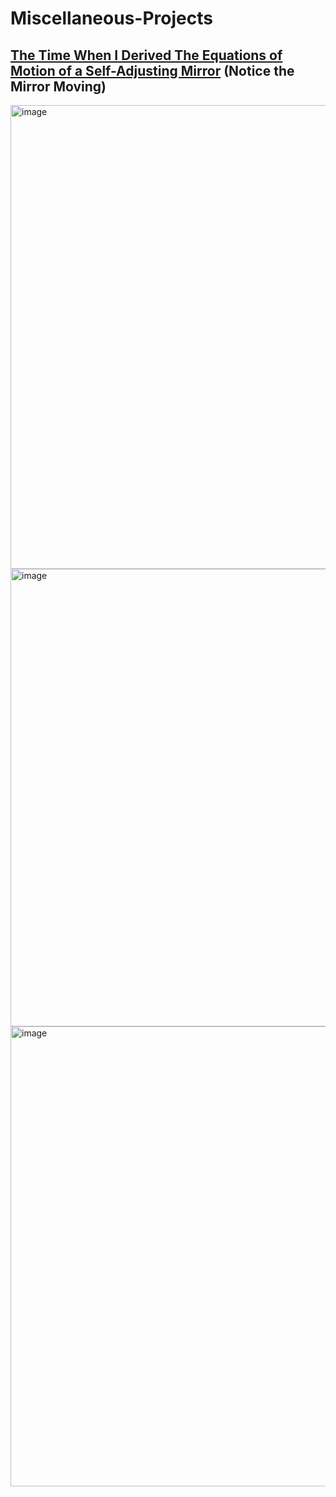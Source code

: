 # Miscellaneous-Projects

## [The Time When I Derived The Equations of Motion of a Self-Adjusting Mirror](https://drive.google.com/file/d/1xHzDs3wLDyK62QzSsCTp47vG5P4Cq6bg/view?usp=drive_link) (Notice the Mirror Moving)

<img width="1312" height="742" alt="image" src="https://github.com/user-attachments/assets/a6777cbc-dc5c-4acd-939b-753197d7481a" />

<img width="1316" height="732" alt="image" src="https://github.com/user-attachments/assets/84062f5f-bda7-4fc1-a61f-81d28a4178bd" />

<img width="1312" height="736" alt="image" src="https://github.com/user-attachments/assets/44a0f1cd-3e05-471e-8acf-420d63b3cd98" />

